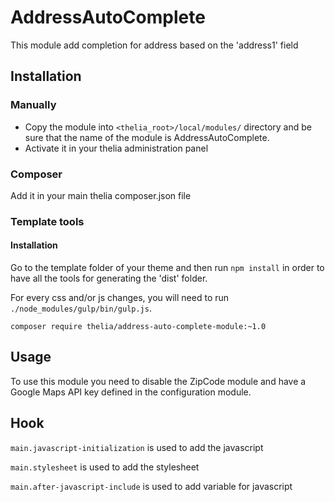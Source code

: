 # AddressAutoComplete

This module add completion for address based on the 'address1' field

## Installation

### Manually

* Copy the module into ```<thelia_root>/local/modules/``` directory and be sure that the name of the module is AddressAutoComplete.
* Activate it in your thelia administration panel

### Composer

Add it in your main thelia composer.json file

### Template tools

#### Installation

Go to the template folder of your theme and then run `npm install` in order to have all the tools for generating the 'dist' folder.

For every css and/or js changes, you will need to run `./node_modules/gulp/bin/gulp.js`.

```
composer require thelia/address-auto-complete-module:~1.0
```

## Usage

To use this module you need to disable the ZipCode module and have a Google Maps API key defined in the configuration module. 

## Hook

```main.javascript-initialization``` is used to add the javascript

```main.stylesheet``` is used to add the stylesheet

```main.after-javascript-include``` is used to add variable for javascript

